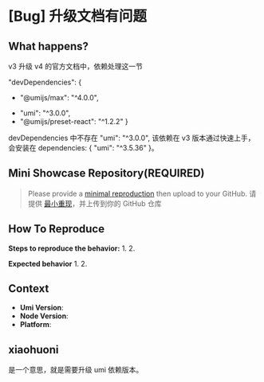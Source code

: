 # [Bug] 升级文档有问题

<!--
感谢您向我们反馈问题，为了高效的解决问题，我们期望你能提供以下信息：
-->

## What happens?

<!-- A clear and concise description of what the bug is. -->
<!-- 清晰的描述下遇到的问题。-->

v3 升级 v4 的官方文档中，依赖处理这一节

"devDependencies": {

- "@umijs/max": "^4.0.0",

* "umi": "^3.0.0",
* "@umijs/preset-react": "^1.2.2"
  }

devDependencies 中不存在 "umi": "^3.0.0", 该依赖在 v3 版本通过快速上手，会安装在 dependencies: { "umi": "^3.5.36" }。

## Mini Showcase Repository(REQUIRED)

> Please provide a [minimal reproduction](https://stackoverflow.com/help/minimal-reproducible-example) then upload to your GitHub. 请提供 [最小重现](https://stackoverflow.com/help/minimal-reproducible-example)，并上传到你的 GitHub 仓库

<!-- 为节约大家的时间，无复现步骤的 ISSUE 会被关闭，提供之后再 REOPEN -->
<!-- YOUR_REPOSITORY_URL on github or stackbliz -->

## How To Reproduce

**Steps to reproduce the behavior:** 1. 2.

**Expected behavior** 1. 2.

<!-- 请提供复现链接/步骤，错误日志以及相关配置 -->

## Context

- **Umi Version**:
- **Node Version**:
- **Platform**:

## xiaohuoni

是一个意思，就是需要升级 umi 依赖版本。
